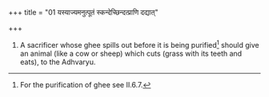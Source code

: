 +++
title = "01 यस्याज्यमनुत्पूतं स्कन्देच्छिन्दत्प्राणि दद्यात्"

+++
1. A sacrificer whose ghee spills out before it is being purified[^1] should give an animal (like a cow or sheep) which cuts (grass with its teeth and eats), to the Adhvaryu.  

[^1]: For the purification of ghee see II.6.7.  
